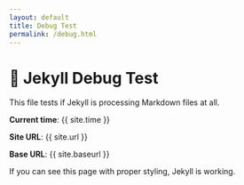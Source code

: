 ```yaml
---
layout: default
title: Debug Test
permalink: /debug.html
---
```


# 🧪 Jekyll Debug Test

This file tests if Jekyll is processing Markdown files at all.

**Current time**: {{ site.time }}

**Site URL**: {{ site.url }}

**Base URL**: {{ site.baseurl }}

If you can see this page with proper styling, Jekyll is working.